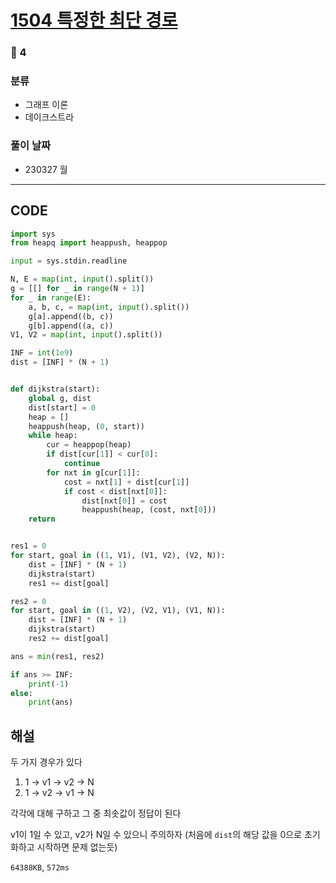 # [1504 특정한 최단 경로](https://www.acmicpc.net/problem/1504)

### 🥇 4

### 분류

- 그래프 이론
- 데이크스트라

### 풀이 날짜

- 230327 월

---

## CODE

```python
import sys
from heapq import heappush, heappop

input = sys.stdin.readline

N, E = map(int, input().split())
g = [[] for _ in range(N + 1)]
for _ in range(E):
    a, b, c, = map(int, input().split())
    g[a].append((b, c))
    g[b].append((a, c))
V1, V2 = map(int, input().split())

INF = int(1e9)
dist = [INF] * (N + 1)


def dijkstra(start):
    global g, dist
    dist[start] = 0
    heap = []
    heappush(heap, (0, start))
    while heap:
        cur = heappop(heap)
        if dist[cur[1]] < cur[0]:
            continue
        for nxt in g[cur[1]]:
            cost = nxt[1] + dist[cur[1]]
            if cost < dist[nxt[0]]:
                dist[nxt[0]] = cost
                heappush(heap, (cost, nxt[0]))
    return


res1 = 0
for start, goal in ((1, V1), (V1, V2), (V2, N)):
    dist = [INF] * (N + 1)
    dijkstra(start)
    res1 += dist[goal]

res2 = 0
for start, goal in ((1, V2), (V2, V1), (V1, N)):
    dist = [INF] * (N + 1)
    dijkstra(start)
    res2 += dist[goal]

ans = min(res1, res2)

if ans >= INF:
    print(-1)
else:
    print(ans)

```

## 해설

두 가지 경우가 있다

1. 1 -> v1 -> v2 -> N
2. 1 -> v2 -> v1 -> N

각각에 대해 구하고 그 중 최솟값이 정답이 된다

v1이 1일 수 있고, v2가 N일 수 있으니 주의하자 (처음에 `dist`의 해당 값을 0으로 초기화하고 시작하면 문제 없는듯)

`64388KB`, `572ms`
